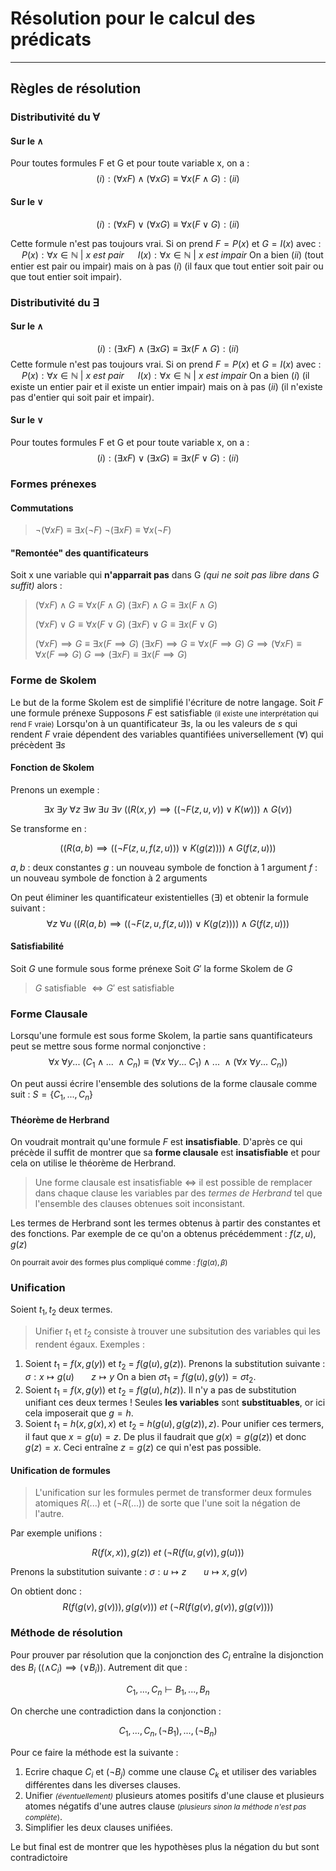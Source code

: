 # Résolution pour le calcul des prédicats
---

## Règles de résolution

### Distributivité du $\forall$

#### Sur le $\land$
Pour toutes formules F et G et pour toute variable x, on a :
$$(i) : ({\forall}xF) {\land} ({\forall}xG) \equiv {\forall}x(F{\land}G) : (ii)$$

#### Sur le $\lor$
$$(i) : ({\forall}xF) {\lor} ({\forall}xG) \equiv {\forall}x(F{\lor}G) : (ii)$$

Cette formule n'est pas toujours vrai.
Si on prend $F = P(x)$ et $G = I(x)$ avec :
&emsp; $P(x) : {\forall}x \in \mathbb{N}\ | \ x \ est \ pair$
&emsp; $I(x) : {\forall}x \in \mathbb{N}\ | \ x \ est \ impair$
On a bien $(ii)$ (tout entier est pair ou impair) mais on à pas $(i)$ (il faux que tout entier soit pair ou que tout entier soit impair).

### Distributivité du $\exists$
#### Sur le $\land$
$$(i) : ({\exists}xF) {\land} ({\exists}xG) \equiv {\exists}x(F{\land}G) : (ii)$$
Cette formule n'est pas toujours vrai.
Si on prend $F = P(x)$ et $G = I(x)$ avec :
&emsp; $P(x) : {\forall}x \in \mathbb{N}\ | \ x \ est \ pair$
&emsp; $I(x) : {\forall}x \in \mathbb{N}\ | \ x \ est \ impair$
On a bien $(i)$ (il existe un entier pair et il existe un entier impair) mais on à pas $(ii)$ (il n'existe pas d'entier qui soit pair et impair).

#### Sur le $\lor$
Pour toutes formules F et G et pour toute variable x, on a :
$$(i) : ({\exists}xF) {\lor} ({\exists}xG) \equiv {\exists}x(F{\lor}G) : (ii)$$

### Formes prénexes
#### Commutations
> $\neg({\forall}xF)\equiv{\exists}x({\neg}F)$
> $\neg({\exists}xF)\equiv{\forall}x({\neg}F)$

#### "Remontée" des quantificateurs
Soit x une variable qui **n'apparrait pas** dans G _(qui ne soit pas libre dans G suffit)_ alors :

> $(\forall xF) \land G \equiv \forall x (F \land G)$
> $(\exists xF) \land G \equiv \exists x (F \land G)$
> 
> $(\forall xF) \lor G \equiv \forall x (F \lor G)$
> $(\exists xF) \lor G \equiv \exists x (F \lor G)$
>
> $(\forall xF) \implies G \equiv \exists x (F \implies G)$
> $(\exists xF) \implies G \equiv \forall x (F \implies G)$
> $G \implies (\forall xF) \equiv \forall x (F \implies G)$
> $G \implies (\exists xF) \equiv \exists x (F \implies G)$

### Forme de Skolem
Le but de la forme Skolem est de simplifié l'écriture de notre langage.
Soit $F$ une formule prénexe
Supposons $F$ est satisfiable <small>(il existe une interprétation qui rend F vraie)</small>
Lorsqu'on à un quantificateur $\exists s$, la ou les valeurs de $s$ qui rendent $F$ vraie dépendent des variables quantifiées universellement $(\forall)$ qui précèdent $\exists s$

#### Fonction de Skolem
Prenons un exemple :

$$\exists x \ \exists y \ \forall z \ \exists w \ \exists u \ \exists v\ ((R(x,y) \implies ((\neg F(z,u,v)) \lor K(w))) \land G(v))$$

Se transforme en :

$$ ((R(a,b) \implies ((\neg F(z,u,f(z,u))) \lor K(g(z)))) \land G(f(z,u)))$$

$a, b$ : deux constantes
$g$ : un nouveau symbole de fonction à 1 argument
$f$ : un nouveau symbole de fonction à 2 arguments

On peut éliminer les quantificateur existentielles $(\exists)$ et obtenir la formule suivant :
$$ \forall z \ \forall u \ ((R(a,b) \implies ((\neg F(z,u,f(z,u))) \lor K(g(z)))) \land G(f(z,u)))$$

#### Satisfiabilité
Soit $G$ une formule sous forme prénexe
Soit $G'$ la forme Skolem de $G$
> $G$ satisfiable $\iff G'$ est satisfiable

### Forme Clausale
Lorsqu'une formule est sous forme Skolem, la partie sans quantificateurs peut se mettre sous forme normal conjonctive :
$$ \forall x \ \forall y ... \ (C_1 \land ... \ \land C_n) \equiv (\forall x \ \forall y ... \ C_1)  \land ... \ \land (\forall x \ \forall y ... \ C_n)) $$

On peut aussi écrire l'ensemble des solutions de la forme clausale comme suit :
$S = \{C_1, ..., C_n\}$

#### Théorème de Herbrand
On voudrait montrait qu'une formule $F$ est **insatisfiable**.
D'après ce qui précède il suffit de montrer que sa **forme clausale** est **insatisfiable** et pour cela on utilise le théorème de Herbrand.

> Une forme clausale est insatisfiable $\iff$ il est possible de remplacer dans chaque clause les variables par des *termes de Herbrand* tel que l'ensemble des clauses obtenues soit inconsistant.

Les termes de Herbrand sont les termes obtenus à partir des constantes et des fonctions.
Par exemple de ce qu'on a obtenus précédemment : $f(z,u)$, $g(z)$

<small> On pourrait avoir des formes plus compliqué comme : $f(g(\alpha), \beta)$</small>

### Unification
Soient $t_1, t_2$ deux termes.
>Unifier $t_1$ et $t_2$ consiste à trouver une subsitution des variables qui les rendent égaux.
Exemples :
1. Soient $t_1$ = $f(x, g(y))$ et $t_2$ = $f(g(u), g(z))$.
Prenons la substitution suivante :
$\sigma : x \mapsto g(u)$
$\ \ \ \ \ \ z \mapsto y$ 
On a bien $\sigma t_1 = f(g(u), g(y)) = \sigma t_2$.
$\,$
2. Soient $t_1$ = $f(x, g(y))$ et $t_2$ = $f(g(u), h(z))$.
Il n'y a pas de substitution unifiant ces deux termes !
Seules **les variables** sont **substituables**, or ici cela imposerait que $g = h$.
$\,$
3. Soient $t_1$ = $h(x, g(x), x)$ et $t_2$ = $h(g(u), g(g(z)), z)$.
Pour unifier ces termers, il faut que $x = g(u) = z$.
De plus il faudrait que $g(x) = g(g(z))$ et donc $g(z) = x$.
Ceci entraîne $z = g(z)$ ce qui n'est pas possible.

#### Unification de formules
>L'unification sur les formules permet de transformer deux formules atomiques $R(...)$ et $(\neg R(...))$ de sorte que l'une soit la négation de l'autre.

Par exemple unifions :

$$ R(f(x,x)), g(z)) \ et \ (\neg R(f(u,g(v)), g(u))) $$

Prenons la substitution suivante :
$\sigma : u \mapsto z$
$\ \ \ \ \ \ u \mapsto x, g(v)$

On obtient donc :
$$ R(f(g(v),g(v))), g(g(v))) \ et \ (\neg R(f(g(v),g(v)), g(g(v)))) $$

### Méthode de résolution
Pour prouver par résolution que la conjonction des $C_i$ entraîne la disjonction des $B_i$ $((\land C_i) \implies (\lor B_i))$.
Autrement dit que :

$$C_1,...,C_n \vdash B_1, ..., B_n$$

On cherche une contradiction dans la conjonction :

$$ C_1,...,C_n, (\neg B_1), ..., (\neg B_n) $$

Pour ce faire la méthode est la suivante :
1. Ecrire chaque $C_i$ et $(\neg B_j)$ comme une clause $C_k$ et utiliser des variables différentes dans les diverses clauses.
2. Unifier <small>_(éventuellement)_</small> plusieurs atomes positifs d'une clause et plusieurs atomes négatifs d'une autres clause <small>(_plusieurs sinon la méthode n'est pas complète_)</small>.
3. Simplifier les deux clauses unifiées.

Le but final est de montrer que les hypothèses plus la négation du but sont contradictoire